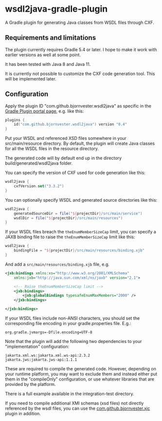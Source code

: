 # wsdl2java-gradle-plugin
A Gradle plugin for generating Java classes from WSDL files through CXF.

## Requirements and limitations
The plugin currently requires Gradle 5.4 or later.
I hope to make it work with earlier versions as well at some point.

It has been tested with Java 8 and Java 11.

It is currently not possible to customize the CXF code generation tool.
This will be implemented later.

## Configuration
Apply the plugin ID "com.github.bjornvester.wsdl2java" as specific in the [Gradle Plugin portal page](https://plugins.gradle.org/plugin/com.github.bjornvester.wsdl2java), e.g. like this:

```kotlin
plugins {
    id("com.github.bjornvester.wsdl2java") version "0.4"
}
```

Put your WSDL and referenced XSD files somewhere in your src/main/resource directory.
By default, the plugin will create Java classes for all the WSDL files in the resource directory.

The generated code will by default end up in the directory build/generated/wsdl2java folder.

You can specify the version of CXF used for code generation like this:

```kotlin
wsdl2java {
    cxfVersion.set("3.3.2")
}
```

You can optionally specify WSDL and generated source directories like this:

```groovy
wsdl2java {
    generatedSourceDir = file("${projectDir}/src/main/service")
    wsdlDir = file("${projectDir}/src/main/resources")
}
```

If your WSDL files breach the `theEnumMemberSizeCap` limit, you can specify a
JAXB binding file to raise the `theEnumMemberSizeCap` limit like this:

```groovy
wsdl2java {
    bindingFile = "${projectDir}/src/main/resources/binding.xjb"
}
```

And add a `src/main/resources/binding.xjb` file, e.g.

```xml
<jxb:bindings xmlns:xs="http://www.w3.org/2001/XMLSchema"
    xmlns:jxb="http://java.sun.com/xml/ns/jaxb" version="2.1">

    <!-- Raise theEnumMemberSizeCap limit -->
    <jxb:bindings>
        <jxb:globalBindings typesafeEnumMaxMembers="2000" />
    </jxb:bindings>

</jxb:bindings>
```

If your WSDL files include non-ANSI characters, you should set the corresponding file encoding in your gradle.properties file. E.g.:

```properties
org.gradle.jvmargs=-Dfile.encoding=UTF-8
```

Note that the plugin will add the following two dependencies to your "implementation" configuration:

```
jakarta.xml.ws:jakarta.xml.ws-api:2.3.2
jakarta.jws:jakarta.jws-api:1.1.1
```

These are required to compile the generated code.
However, depending on your runtime platform, you may want to exclude them and instead either put them in the "compileOnly" configuration, or use whatever libraries that are provided by the platform.

There is a full example available in the integration-test directory.

If you need to compile additional XMl schemas (xsd files) not directly referenced by the wsdl files, you can use the [com.github.bjornvester.xjc](https://plugins.gradle.org/plugin/com.github.bjornvester.xjc) plugin in addition.
